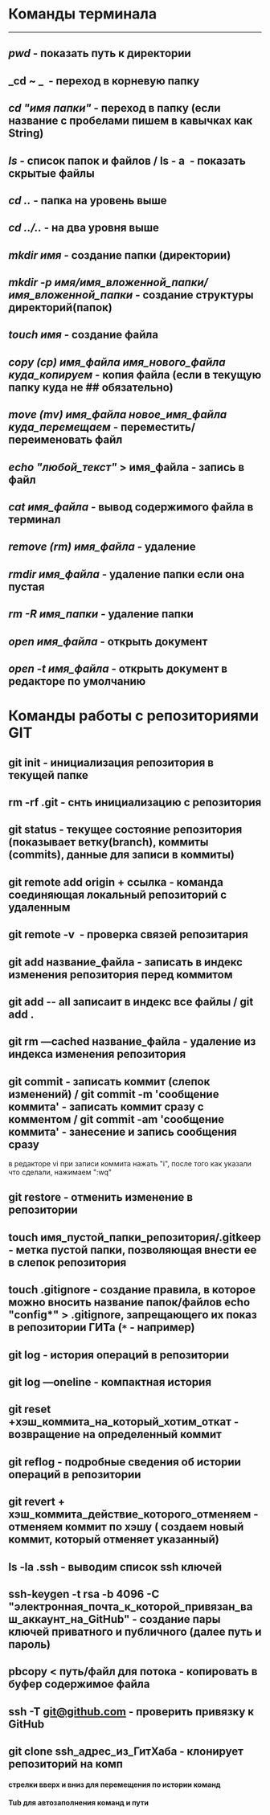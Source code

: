 # Команды терминала
----
## _pwd_ - показать путь к директории 
## _cd ~ _  - переход в корневую папку
## _cd "имя папки"_ - переход в папку (если название с пробелами пишем в кавычках как String)
## _ls_ - список папок и файлов / ls - a  - показать скрытые файлы
## _cd .._ - папка на уровень выше
## _cd ../.._ - на два уровня выше
## _mkdir имя_ - создание папки (директории)
## _mkdir -p имя/имя_вложенной_папки/имя_вложенной_папки_ - создание структуры директорий(папок)
## _touch имя_ - создание файла
## _copy (cp) имя_файла имя_нового_файла куда_копируем_ - копия файла (если в текущую папку куда не ## обязательно)
## _move (mv) имя_файла новое_имя_файла куда_перемещаем_ - переместить/переименовать файл
## _echo "любой_текст"_ > имя_файла - запись в файл
## _cat имя_файла_ - вывод содержимого файла в терминал
## _remove (rm) имя_файла_ - удаление
## _rmdir имя_файла_ - удаление папки если она пустая 
## _rm -R имя_папки_ - удаление папки
## _open имя_файла_ - открыть документ 
## _open -t имя_файла_ - открыть документ в редакторе по умолчанию

# Команды работы с репозиториями GIT

## git init - инициализация репозитория в текущей папке
## rm -rf .git - снть инициализацию с репозитория
## git status - текущее состояние репозитория (показывает ветку(branch), коммиты (commits), данные для записи в коммиты)
## git remote add origin + ссылка - команда соединяющая локальный репозиторий с удаленным
## git remote -v  - проверка связей репозитария
## git add название_файла - записать в индекс изменения репозитория перед коммитом
## git add -- all записаит в индекс все файлы / git add .
## git rm —cached название_файла - удаление из индекса изменения репозитория
## git commit - записать коммит (слепок изменений) / git commit -m 'сообщение коммита' - записать коммит сразу с комментом / git commit -am 'сообщение коммита' - занесение и запись сообщения сразу
в редакторе vi при записи коммита нажать "i", после того как указали что сделали, нажимаем ":wq"
## git restore - отменить изменение в репозитории
## touch имя_пустой_папки_репозитория/.gitkeep - метка пустой папки, позволяющая внести ее в слепок репозитория
## touch .gitignore - создание правила, в которое можно вносить название папок/файлов echo "config*" > .gitignore, запрещающего их показ в репозитории ГИТа (`*` - например)
## git log - история операций в репозитории
## git log —oneline - компактная история
## git reset +хэш_коммита_на_который_хотим_откат - возвращение на определенный коммит
## git reflog - подробные сведения об истории операций в репозитории
## git revert +  хэш_коммита_действие_которого_отменяем - отменяем коммит по хэшу ( создаем новый коммит, который отменяет указанный)
## ls -la .ssh - выводим список ssh ключей
## ssh-keygen -t rsa -b 4096 -C "электронная_почта_к_которой_привязан_ваш_аккаунт_на_GitHub" - создание пары ключей приватного и публичного (далее путь и пароль)
## pbcopy < путь/файл для потока - копировать в буфер содержимое файла
## ssh -T git@github.com - проверить привязку к GitHub
## git clone ssh_адрес_из_ГитХаба - клонирует репозиторий на комп


#### стрелки вверх и вниз для перемещения по истории команд

#### Tub для автозаполнения команд и пути
